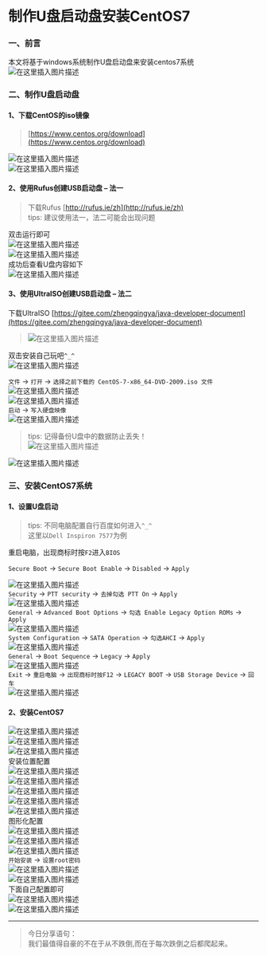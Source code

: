 # 制作U盘启动盘安装CentOS7

### 一、前言

本文将基于windows系统制作U盘启动盘来安装centos7系统  
![在这里插入图片描述](https://img-blog.csdnimg.cn/01644021ecf84154968f12874918d69a.png?x-oss-process=image/watermark,type_d3F5LXplbmhlaQ,shadow_50,text_Q1NETiBA6YOR5riF,size_20,color_FFFFFF,t_70,g_se,x_16)

### 二、制作U盘启动盘

#### 1、下载CentOS的iso镜像

> [https://www.centos.org/download](https://www.centos.org/download)

![在这里插入图片描述](https://img-blog.csdnimg.cn/f855e7dd209d463e9e8d4a86a60966ff.png?x-oss-process=image/watermark,type_d3F5LXplbmhlaQ,shadow_50,text_Q1NETiBA6YOR5riF,size_20,color_FFFFFF,t_70,g_se,x_16)  
![在这里插入图片描述](https://img-blog.csdnimg.cn/c69cb35e22dd4a99b8dd11645cb5c415.png)

#### 2、使用Rufus创建USB启动盘 – 法一

> 下载Rufus [http://rufus.ie/zh](http://rufus.ie/zh)  
> tips: 建议使用法一，法二可能会出现问题

双击运行即可  
![在这里插入图片描述](https://img-blog.csdnimg.cn/ed36d96769ba48b4bbb9fcd18d67d631.png?x-oss-process=image/watermark,type_d3F5LXplbmhlaQ,shadow_50,text_Q1NETiBA6YOR5riF,size_20,color_FFFFFF,t_70,g_se,x_16)  
![在这里插入图片描述](https://img-blog.csdnimg.cn/8cf3dc1259dc488cb041c913168ec8e8.png?x-oss-process=image/watermark,type_d3F5LXplbmhlaQ,shadow_50,text_Q1NETiBA6YOR5riF,size_20,color_FFFFFF,t_70,g_se,x_16)  
成功后查看U盘内容如下  
![在这里插入图片描述](https://img-blog.csdnimg.cn/744b94af32ff4a05967bf3a352c92ce2.png?x-oss-process=image/watermark,type_d3F5LXplbmhlaQ,shadow_50,text_Q1NETiBA6YOR5riF,size_20,color_FFFFFF,t_70,g_se,x_16)

#### 3、使用UltraISO创建USB启动盘 – 法二

>
下载UltraISO [https://gitee.com/zhengqingya/java-developer-document](https://gitee.com/zhengqingya/java-developer-document)
> ![在这里插入图片描述](https://img-blog.csdnimg.cn/17e73f7bec0b41b59aaa4464f4866dc0.png?x-oss-process=image/watermark,type_d3F5LXplbmhlaQ,shadow_50,text_Q1NETiBA6YOR5riF,size_16,color_FFFFFF,t_70,g_se,x_16)

双击安装自己玩吧`^_^`  
![在这里插入图片描述](https://img-blog.csdnimg.cn/f6c91856a45e4812bc5d4cba0ceb73d4.png?x-oss-process=image/watermark,type_d3F5LXplbmhlaQ,shadow_50,text_Q1NETiBA6YOR5riF,size_20,color_FFFFFF,t_70,g_se,x_16)

`文件` -> `打开` -> `选择之前下载的 CentOS-7-x86_64-DVD-2009.iso 文件`  
![在这里插入图片描述](https://img-blog.csdnimg.cn/d68d42cc3a9a488d9a7cc6438edbb784.png?x-oss-process=image/watermark,type_d3F5LXplbmhlaQ,shadow_50,text_Q1NETiBA6YOR5riF,size_20,color_FFFFFF,t_70,g_se,x_16)  
![在这里插入图片描述](https://img-blog.csdnimg.cn/48479c4f1d5f46bba69f8a46ad85f409.png?x-oss-process=image/watermark,type_d3F5LXplbmhlaQ,shadow_50,text_Q1NETiBA6YOR5riF,size_20,color_FFFFFF,t_70,g_se,x_16)  
`启动` -> `写入硬盘映像`  
![在这里插入图片描述](https://img-blog.csdnimg.cn/ea4194a453254e6b93f6fafe46c8d6ff.png?x-oss-process=image/watermark,type_d3F5LXplbmhlaQ,shadow_50,text_Q1NETiBA6YOR5riF,size_20,color_FFFFFF,t_70,g_se,x_16)

> tips: 记得备份U盘中的数据防止丢失！  
> ![在这里插入图片描述](https://img-blog.csdnimg.cn/7fd75a3d870942618660b33f20abed3c.png?x-oss-process=image/watermark,type_d3F5LXplbmhlaQ,shadow_50,text_Q1NETiBA6YOR5riF,size_20,color_FFFFFF,t_70,g_se,x_16)

![在这里插入图片描述](https://img-blog.csdnimg.cn/8f22bb5ba56749de9bb77ad6c1b88aaa.png?x-oss-process=image/watermark,type_d3F5LXplbmhlaQ,shadow_50,text_Q1NETiBA6YOR5riF,size_20,color_FFFFFF,t_70,g_se,x_16)

### 三、安装CentOS7系统

#### 1、设置U盘启动

> tips: 不同电脑配置自行百度如何进入`^_^`  
> 这里以`Dell Inspiron 7577`为例

重启电脑，出现商标时按`F2`进入`BIOS`

`Secure Boot` -> `Secure Boot Enable` -> `Disabled` -> `Apply`

![在这里插入图片描述](https://img-blog.csdnimg.cn/1e17b0d6f06d4cc1840d2bfefdf2442c.png?x-oss-process=image/watermark,type_d3F5LXplbmhlaQ,shadow_50,text_Q1NETiBA6YOR5riF,size_20,color_FFFFFF,t_70,g_se,x_16)  
`Security` -> `PTT security` -> `去掉勾选 PTT On` -> `Apply`  
![在这里插入图片描述](https://img-blog.csdnimg.cn/f4b96cf4f0f544a080ca83f5a0fb5766.png?x-oss-process=image/watermark,type_d3F5LXplbmhlaQ,shadow_50,text_Q1NETiBA6YOR5riF,size_20,color_FFFFFF,t_70,g_se,x_16)  
`General` -> `Advanced Boot Options` -> `勾选 Enable Legacy Option ROMs` -> `Apply`  
![在这里插入图片描述](https://img-blog.csdnimg.cn/0e11401510cb40888415e93028a82c65.png?x-oss-process=image/watermark,type_d3F5LXplbmhlaQ,shadow_50,text_Q1NETiBA6YOR5riF,size_20,color_FFFFFF,t_70,g_se,x_16)  
`System Configuration` -> `SATA Operation` -> `勾选AHCI` -> `Apply`  
![在这里插入图片描述](https://img-blog.csdnimg.cn/87ab70a04da04867afebc1a2d9da244d.png?x-oss-process=image/watermark,type_d3F5LXplbmhlaQ,shadow_50,text_Q1NETiBA6YOR5riF,size_20,color_FFFFFF,t_70,g_se,x_16)  
`General` -> `Boot Sequence` -> `Legacy` -> `Apply`  
![在这里插入图片描述](https://img-blog.csdnimg.cn/a13f80dc4e094c55a68ee117f1ae70c6.png?x-oss-process=image/watermark,type_d3F5LXplbmhlaQ,shadow_50,text_Q1NETiBA6YOR5riF,size_20,color_FFFFFF,t_70,g_se,x_16)  
`Exit` -> `重启电脑` -> `出现商标时按F12` -> `LEGACY BOOT` -> `USB Storage Device` -> `回车`  
![在这里插入图片描述](https://img-blog.csdnimg.cn/2eaec5494a5c4e5a99617015b5f125a1.png?x-oss-process=image/watermark,type_d3F5LXplbmhlaQ,shadow_50,text_Q1NETiBA6YOR5riF,size_20,color_FFFFFF,t_70,g_se,x_16)

#### 2、安装CentOS7

![在这里插入图片描述](https://img-blog.csdnimg.cn/f4cf648fd91c48d58fd0cddf5429ba2e.png?x-oss-process=image/watermark,type_d3F5LXplbmhlaQ,shadow_50,text_Q1NETiBA6YOR5riF,size_20,color_FFFFFF,t_70,g_se,x_16)  
![在这里插入图片描述](https://img-blog.csdnimg.cn/e57f908a91324e26a0f1f58f6abf9f4e.png?x-oss-process=image/watermark,type_d3F5LXplbmhlaQ,shadow_50,text_Q1NETiBA6YOR5riF,size_20,color_FFFFFF,t_70,g_se,x_16)  
![在这里插入图片描述](https://img-blog.csdnimg.cn/dc27f4cf1093476ca1ea80965e5cd8aa.png?x-oss-process=image/watermark,type_d3F5LXplbmhlaQ,shadow_50,text_Q1NETiBA6YOR5riF,size_20,color_FFFFFF,t_70,g_se,x_16)  
安装位置配置  
![在这里插入图片描述](https://img-blog.csdnimg.cn/75f1f94433594b129f75341bbc9bb443.png?x-oss-process=image/watermark,type_d3F5LXplbmhlaQ,shadow_50,text_Q1NETiBA6YOR5riF,size_20,color_FFFFFF,t_70,g_se,x_16)  
![在这里插入图片描述](https://img-blog.csdnimg.cn/c9a5c9e8c5a142cfaf7a3946a8dfeb0b.png?x-oss-process=image/watermark,type_d3F5LXplbmhlaQ,shadow_50,text_Q1NETiBA6YOR5riF,size_20,color_FFFFFF,t_70,g_se,x_16)  
![在这里插入图片描述](https://img-blog.csdnimg.cn/510b555547c442d384bff1e0cf66a8f2.png?x-oss-process=image/watermark,type_d3F5LXplbmhlaQ,shadow_50,text_Q1NETiBA6YOR5riF,size_20,color_FFFFFF,t_70,g_se,x_16)  
![在这里插入图片描述](https://img-blog.csdnimg.cn/619645eda0654109b590e9ca2692c921.png?x-oss-process=image/watermark,type_d3F5LXplbmhlaQ,shadow_50,text_Q1NETiBA6YOR5riF,size_18,color_FFFFFF,t_70,g_se,x_16)  
![在这里插入图片描述](https://img-blog.csdnimg.cn/ea9e34e2015d4242af935c660b6c7a0e.png?x-oss-process=image/watermark,type_d3F5LXplbmhlaQ,shadow_50,text_Q1NETiBA6YOR5riF,size_20,color_FFFFFF,t_70,g_se,x_16)  
图形化配置  
![在这里插入图片描述](https://img-blog.csdnimg.cn/604bbe73b81c4366a563331c59e5c54c.png?x-oss-process=image/watermark,type_d3F5LXplbmhlaQ,shadow_50,text_Q1NETiBA6YOR5riF,size_20,color_FFFFFF,t_70,g_se,x_16)  
![在这里插入图片描述](https://img-blog.csdnimg.cn/919a9c509c1b4f3e864b19c3431b9182.png?x-oss-process=image/watermark,type_d3F5LXplbmhlaQ,shadow_50,text_Q1NETiBA6YOR5riF,size_20,color_FFFFFF,t_70,g_se,x_16)  
![在这里插入图片描述](https://img-blog.csdnimg.cn/3e3d860ad69244cc98a3a9812f9f1dcd.png?x-oss-process=image/watermark,type_d3F5LXplbmhlaQ,shadow_50,text_Q1NETiBA6YOR5riF,size_20,color_FFFFFF,t_70,g_se,x_16)  
`开始安装` -> `设置root密码`  
![在这里插入图片描述](https://img-blog.csdnimg.cn/5237885146fc4ee5a3e00a9d51e467bc.png)  
![在这里插入图片描述](https://img-blog.csdnimg.cn/94ecff6ada724bafa6d1fc9e6f744e6a.png?x-oss-process=image/watermark,type_d3F5LXplbmhlaQ,shadow_50,text_Q1NETiBA6YOR5riF,size_20,color_FFFFFF,t_70,g_se,x_16)  
下面自己配置即可  
![在这里插入图片描述](https://img-blog.csdnimg.cn/fa79725872444dea8108312882c7a66b.png?x-oss-process=image/watermark,type_d3F5LXplbmhlaQ,shadow_50,text_Q1NETiBA6YOR5riF,size_20,color_FFFFFF,t_70,g_se,x_16)  
![在这里插入图片描述](https://img-blog.csdnimg.cn/bc7f27e0814046729a86048b9e059824.png?x-oss-process=image/watermark,type_d3F5LXplbmhlaQ,shadow_50,text_Q1NETiBA6YOR5riF,size_20,color_FFFFFF,t_70,g_se,x_16)

---

> 今日分享语句：  
> 我们最值得自豪的不在于从不跌倒,而在于每次跌倒之后都爬起来。

